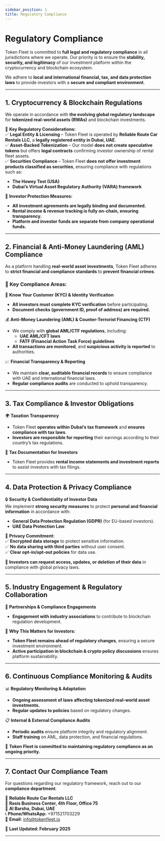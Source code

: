 ```yaml
---
sidebar_position: 1
title: Regulatory Compliance
---
```


# Regulatory Compliance  

Token Fleet is committed to **full legal and regulatory compliance** in all jurisdictions where we operate. Our priority is to ensure the **stability, security, and legitimacy** of our investment platform within the cryptocurrency and blockchain ecosystem.  

We adhere to **local and international financial, tax, and data protection laws** to provide investors with a **secure and compliant environment**.  

---

## **1. Cryptocurrency & Blockchain Regulations**  

We operate in accordance with **the evolving global regulatory landscape** for **tokenized real-world assets (RWAs)** and blockchain investments.  

📌 **Key Regulatory Considerations:**  
✅ **Legal Entity & Licensing** – Token Fleet is operated by **Reliable Route Car Rentals LLC**, a **legally registered entity in Dubai, UAE**.  
✅ **Asset-Backed Tokenization** – Our model **does not create speculative tokens** but offers **legal contracts** confirming investor ownership of rental fleet assets.  
✅ **Securities Compliance** – Token Fleet **does not offer investment products classified as securities**, ensuring compliance with regulations such as:  
   - **The Howey Test (USA)**  
   - **Dubai’s Virtual Asset Regulatory Authority (VARA) framework**  

📌 **Investor Protection Measures:**  
- **All investment agreements are legally binding and documented.**  
- **Rental income & revenue tracking is fully on-chain, ensuring transparency.**  
- **Platform and investor funds are separate from company operational funds.**  

---

## **2. Financial & Anti-Money Laundering (AML) Compliance**  

As a platform handling **real-world asset investments**, Token Fleet adheres to **strict financial and compliance standards** to **prevent financial crimes**.  

### **📜 Key Compliance Areas:**  

🔎 **Know Your Customer (KYC) & Identity Verification**  
- **All investors must complete KYC verification** before participating.  
- **Document checks (government ID, proof of address) are required.**  

💰 **Anti-Money Laundering (AML) & Counter-Terrorist Financing (CTF)**  
- We comply with **global AML/CTF regulations**, including:  
  - **UAE AML/CFT laws**  
  - **FATF (Financial Action Task Force) guidelines**  
- **All transactions are monitored**, and **suspicious activity is reported** to authorities.  

📈 **Financial Transparency & Reporting**  
- We maintain **clear, auditable financial records** to ensure compliance with UAE and international financial laws.  
- **Regular compliance audits** are conducted to uphold transparency.  

---

## **3. Tax Compliance & Investor Obligations**  

🌍 **Taxation Transparency**  
- Token Fleet **operates within Dubai’s tax framework** and **ensures compliance with tax laws**.  
- **Investors are responsible for reporting** their earnings according to their country’s tax regulations.  

📌 **Tax Documentation for Investors**  
- Token Fleet provides **rental income statements and investment reports** to assist investors with tax filings.  

---

## **4. Data Protection & Privacy Compliance**  

🔒 **Security & Confidentiality of Investor Data**  
We implement **strong security measures** to protect **personal and financial information** in accordance with:  
- **General Data Protection Regulation (GDPR)** (for EU-based investors).  
- **UAE Data Protection Law**.  

📌 **Privacy Commitment:**  
✅ **Encrypted data storage** to protect sensitive information.  
✅ **No data sharing with third parties** without user consent.  
✅ **Clear opt-in/opt-out policies** for data use.  

📌 **Investors can request access, updates, or deletion of their data** in compliance with global privacy laws.  

---

## **5. Industry Engagement & Regulatory Collaboration**  

🤝 **Partnerships & Compliance Engagements**  
- **Engagement with industry associations** to contribute to blockchain regulation development.  

📌 **Why This Matters for Investors:**  
- **Token Fleet remains ahead of regulatory changes**, ensuring a secure investment environment.  
- **Active participation in blockchain & crypto policy discussions** ensures platform sustainability.  

---

## **6. Continuous Compliance Monitoring & Audits**  

📊 **Regulatory Monitoring & Adaptation**  
- **Ongoing assessment of laws affecting tokenized real-world asset investments.**  
- **Regular updates to policies** based on regulatory changes.  

📋 **Internal & External Compliance Audits**  
- **Periodic audits** ensure platform integrity and regulatory alignment.  
- **Staff training** on AML, data protection, and financial regulations.  

📌 **Token Fleet is committed to maintaining regulatory compliance as an ongoing priority.**  

---

## **7. Contact Our Compliance Team**  

For questions regarding our regulatory framework, reach out to our **compliance department**:  

📌 **Reliable Route Car Rentals LLC**  
📍 **Rasis Business Center, 4th Floor, Office 75**  
📍 **Al Barsha, Dubai, UAE**  
📞 **Phone/WhatsApp:** +971521703229  
📧 **Email:** info@tokenfleet.io  

📅 **Last Updated: February 2025**  

---